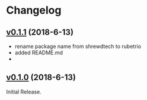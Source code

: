 # Changelog

## [v0.1.1](https://github.com/rubetrio/google-cloud-storage-java-helper/tree/v0.1.1) (2018-6-13)

* rename package name from shrewdtech to rubetrio
* added README.md
*

## [v0.1.0](https://github.com/rubetrio/google-cloud-storage-java-helper/releases/tag/v0.1.0) (2018-6-13)

Initial Release.
